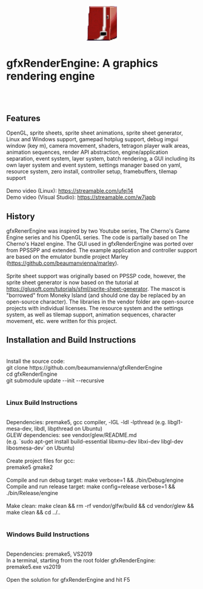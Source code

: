 <p align="center">
  <img width="80" src="resources/atlas/images/I_ENGINE.png">
</p>

# gfxRenderEngine: A graphics rendering engine
<br />
<br />

## Features<br/>
OpenGL, sprite sheets, sprite sheet animations, sprite sheet generator, 
Linux and Windows support, gamepad hotplug support, debug imgui window (key m), 
camera movement, shaders,
tetragon player walk areas, animation sequences, render API abstraction, 
engine/application separation, event system,  layer system, batch rendering, 
a GUI including its own layer system and event system,
settings manager based on yaml, resource system, zero install,
controller setup, framebuffers, tilemap support<br />
<br />
Demo video (Linux): https://streamable.com/ufej14 <br/>
Demo video (Visual Studio): https://streamable.com/w7japb

## History<br/>
gfxRenerEngine was inspired by two Youtube series, The Cherno's Game Engine series
and his OpenGL series. The code is partially based on The Cherno's Hazel engine. The 
GUI used in gfxRenderEngine was ported over from PPSSPP and extended. The example 
application and controller support are based on the emulator bundle project Marley 
(https://github.com/beaumanvienna/marley). <br/>
<br/>
Sprite sheet support was originally based on PPSSP code, however, the sprite sheet generator is 
now based on the tutorial at https://glusoft.com/tutorials/sfml/sprite-sheet-generator.
The mascot is "borrowed" from Moneky Island (and should one day be replaced by an open-source
character). The libraries in the vendor folder are open-source projects with individual licenses.
The resource system and the settings system, as well as tilemap support, animation sequences,
character movement, etc. were written for this project.<br />

## Installation and Build Instructions<br />
<br />
Install the source code: <br />
git clone https://github.com/beaumanvienna/gfxRenderEngine<br />
cd gfxRenderEngine<br />
git submodule update --init --recursive<br />
<br />

### Linux Build Instructions<br />
<br />
Dependencies: premake5, gcc compiler, -lGL -ldl -lpthread (e.g. libgl1-mesa-dev, libdl, libpthread on Ubuntu)<br />
GLEW dependencies: see vendor/glew/README.md <br />
(e.g. `sudo apt-get install build-essential libxmu-dev libxi-dev libgl-dev libosmesa-dev` on Ubuntu)<br />
<br />
Create project files for gcc: <br />
premake5 gmake2<br />
<br />
Compile and run debug target: make verbose=1 && ./bin/Debug/engine <br />
Compile and run release target: make config=release verbose=1 && ./bin/Release/engine<br />
<br />
Make clean: make clean && rm -rf vendor/glfw/build && cd vendor/glew && make clean && cd ../..<br />
<br />

### Windows Build Instructions<br />
<br />
Dependencies: premake5, VS2019<br />
In a terminal, starting from the root folder gfxRenderEngine:<br />
premake5.exe vs2019<br />
<br />
Open the solution for gfxRenderEngine and hit F5<br />
<br />

